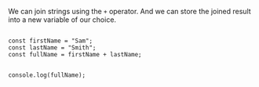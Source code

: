 We can join strings using the `+` operator.
And we can store the joined result into a new
variable of our choice.

<Editor lang="javascript">
<code>
const firstName = "Sam";
const lastName = "Smith";
const fullName = firstName + lastName;

console.log(fullName);
</code>
</Editor>